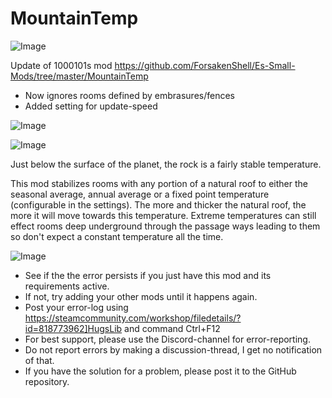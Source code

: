 # MountainTemp

![Image](https://i.imgur.com/buuPQel.png)

Update of 1000101s mod
https://github.com/ForsakenShell/Es-Small-Mods/tree/master/MountainTemp

- Now ignores rooms defined by embrasures/fences
- Added setting for update-speed

![Image](https://i.imgur.com/pufA0kM.png)

	
![Image](https://i.imgur.com/Z4GOv8H.png)

Just below the surface of the planet, the rock is a fairly stable temperature. 

This mod stabilizes rooms with any portion of a natural roof to either the seasonal average, annual average or a fixed point temperature (configurable in the settings). 
The more and thicker the natural roof, the more it will move towards this temperature. 
Extreme temperatures can still effect rooms deep underground through the passage ways leading to them so don't expect a constant temperature all the time.

![Image](https://i.imgur.com/PwoNOj4.png)



-  See if the the error persists if you just have this mod and its requirements active.
-  If not, try adding your other mods until it happens again.
-  Post your error-log using https://steamcommunity.com/workshop/filedetails/?id=818773962]HugsLib and command Ctrl+F12
-  For best support, please use the Discord-channel for error-reporting.
-  Do not report errors by making a discussion-thread, I get no notification of that.
-  If you have the solution for a problem, please post it to the GitHub repository.




